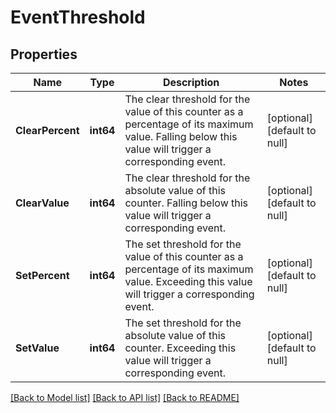 # EventThreshold

## Properties
Name | Type | Description | Notes
------------ | ------------- | ------------- | -------------
**ClearPercent** | **int64** | The clear threshold for the value of this counter as a percentage of its maximum value. Falling below this value will trigger a corresponding event. | [optional] [default to null]
**ClearValue** | **int64** | The clear threshold for the absolute value of this counter. Falling below this value will trigger a corresponding event. | [optional] [default to null]
**SetPercent** | **int64** | The set threshold for the value of this counter as a percentage of its maximum value. Exceeding this value will trigger a corresponding event. | [optional] [default to null]
**SetValue** | **int64** | The set threshold for the absolute value of this counter. Exceeding this value will trigger a corresponding event. | [optional] [default to null]

[[Back to Model list]](../README.md#documentation-for-models) [[Back to API list]](../README.md#documentation-for-api-endpoints) [[Back to README]](../README.md)

